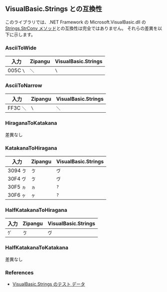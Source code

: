 ## VisualBasic.Strings との互換性
このライブラリでは、.NET Framework の Microsoft.VisualBasic.dll の [Strings.StrConv メソッド](https://docs.microsoft.com/dotnet/api/microsoft.visualbasic.strings.strconv)との互換性は完全ではありません。
それらの差異を以下に示します。

### AsciiToWide
| 入力 | Zipangu | VisualBasic.Strings |
-|-|-
| 005C `\` | `＼` | `\` |

### AsciiToNarrow
| 入力 | Zipangu | VisualBasic.Strings |
-|-|-
| FF3C `＼` | `\` | `＼` |

### HiraganaToKatakana
差異なし

### KatakanaToHiragana
| 入力 | Zipangu | VisualBasic.Strings |
-|-|-
| 3094 `ゔ` | `ゔ` | `ヴ` |
| 30F4 `ヴ` | `ゔ` | `ヴ` |
| 30F5 `ヵ` | `ヵ` | `?` |
| 30F6 `ヶ` | `ヶ` | `?` |

### HalfKatakanaToHiragana
| 入力 | Zipangu | VisualBasic.Strings |
-|-|-
| `ｳﾞ` | `ゔ` | `ヴ` |

### HalfKatakanaToKatakana
差異なし

### References
- [VisualBasic.Strings のテスト データ](../VBStringsTest)

